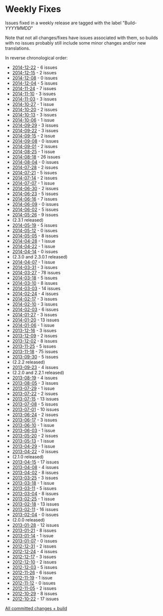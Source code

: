 # Weekly Fixes

Issues fixed in a weekly release are tagged with the label "Build-_YYYYMMDD_"

Note that not all changes/fixes have issues associated with them, so builds with no issues probably still include some minor changes and/or new translations.

In reverse chronological order:

  * [2014-12-22](http://code.google.com/p/zaproxy/issues/list?can=1&q=label%3ABuild-20141222) - 6 issues
  * [2014-12-15](http://code.google.com/p/zaproxy/issues/list?can=1&q=label%3ABuild-20141215) - 2 issues
  * [2014-12-08](http://code.google.com/p/zaproxy/issues/list?can=1&q=label%3ABuild-20141208) - 0 issues
  * [2014-12-04](http://code.google.com/p/zaproxy/issues/list?can=1&q=label%3ABuild-20141204) - 5 issues
  * [2014-11-24](http://code.google.com/p/zaproxy/issues/list?can=1&q=label%3ABuild-20141124) - 7 issues
  * [2014-11-10](http://code.google.com/p/zaproxy/issues/list?can=1&q=label%3ABuild-20141110) - 3 issues
  * [2014-11-03](http://code.google.com/p/zaproxy/issues/list?can=1&q=label%3ABuild-20141103) - 3 issues
  * [2014-10-27](http://code.google.com/p/zaproxy/issues/list?can=1&q=label%3ABuild-20141027) - 1 issue
  * [2014-10-20](http://code.google.com/p/zaproxy/issues/list?can=1&q=label%3ABuild-20141020) - 2 issues
  * [2014-10-13](http://code.google.com/p/zaproxy/issues/list?can=1&q=label%3ABuild-20141013) - 3 issues
  * [2014-10-06](http://code.google.com/p/zaproxy/issues/list?can=1&q=label%3ABuild-20141006) - 1 issue
  * [2014-09-29](http://code.google.com/p/zaproxy/issues/list?can=1&q=label%3ABuild-20140929) - 3 issues
  * [2014-09-22](http://code.google.com/p/zaproxy/issues/list?can=1&q=label%3ABuild-20140922) - 3 issues
  * [2014-09-15](http://code.google.com/p/zaproxy/issues/list?can=1&q=label%3ABuild-20140915) - 2 issue
  * [2014-09-08](http://code.google.com/p/zaproxy/issues/list?can=1&q=label%3ABuild-20140908) - 0 issues
  * [2014-09-01](http://code.google.com/p/zaproxy/issues/list?can=1&q=label%3ABuild-20140901) - 2 issues
  * [2014-08-25](http://code.google.com/p/zaproxy/issues/list?can=1&q=label%3ABuild-20140825) - 1 issue
  * [2014-08-18](http://code.google.com/p/zaproxy/issues/list?can=1&q=label%3ABuild-20140818) - 26 issues
  * [2014-08-04](http://code.google.com/p/zaproxy/issues/list?can=1&q=label%3ABuild-20140804) - 0 issues
  * [2014-07-28](http://code.google.com/p/zaproxy/issues/list?can=1&q=label%3ABuild-20140728) - 2 issues
  * [2014-07-21](http://code.google.com/p/zaproxy/issues/list?can=1&q=label%3ABuild-20140721) - 5 issues
  * [2014-07-14](http://code.google.com/p/zaproxy/issues/list?can=1&q=label%3ABuild-20140714) - 2 issues
  * [2014-07-07](http://code.google.com/p/zaproxy/issues/list?can=1&q=label%3ABuild-20140707) - 1 issue
  * [2014-06-30](http://code.google.com/p/zaproxy/issues/list?can=1&q=label%3ABuild-20140630) - 2 issues
  * [2014-06-23](http://code.google.com/p/zaproxy/issues/list?can=1&q=label%3ABuild-20140623) - 5 issues
  * [2014-06-16](http://code.google.com/p/zaproxy/issues/list?can=1&q=label%3ABuild-20140616) - 7 issues
  * [2014-06-09](http://code.google.com/p/zaproxy/issues/list?can=1&q=label%3ABuild-20140609) - 0 issues
  * [2014-06-02](http://code.google.com/p/zaproxy/issues/list?can=1&q=label%3ABuild-20140602) - 5 issues
  * [2014-05-26](http://code.google.com/p/zaproxy/issues/list?can=1&q=label%3ABuild-20140526) - 9 issues
  * (2.3.1 released)
  * [2014-05-19](http://code.google.com/p/zaproxy/issues/list?can=1&q=label%3ABuild-20140519) - 5 issues
  * [2014-05-12](http://code.google.com/p/zaproxy/issues/list?can=1&q=label%3ABuild-20140512) - 0 issues
  * [2014-05-05](http://code.google.com/p/zaproxy/issues/list?can=1&q=label%3ABuild-20140505) - 8 issues
  * [2014-04-28](http://code.google.com/p/zaproxy/issues/list?can=1&q=label%3ABuild-20140428) - 1 issue
  * [2014-04-22](http://code.google.com/p/zaproxy/issues/list?can=1&q=label%3ABuild-20140422) - 1 issue
  * [2014-04-14](http://code.google.com/p/zaproxy/issues/list?can=1&q=label%3ABuild-20140414) - 0 issues
  * (2.3.0 and 2.3.0.1 released)
  * [2014-04-07](http://code.google.com/p/zaproxy/issues/list?can=1&q=label%3ABuild-20140407) - 1 issue
  * [2014-03-31](http://code.google.com/p/zaproxy/issues/list?can=1&q=label%3ABuild-20140331) - 3 issues
  * [2014-03-27](http://code.google.com/p/zaproxy/issues/list?can=1&q=label%3ABuild-20140327) - 78 issues
  * [2014-03-18](http://code.google.com/p/zaproxy/issues/list?can=1&q=label%3ABuild-20140318) - 5 issues
  * [2014-03-10](http://code.google.com/p/zaproxy/issues/list?can=1&q=label%3ABuild-20140310) - 8 issues
  * [2014-03-03](http://code.google.com/p/zaproxy/issues/list?can=1&q=label%3ABuild-20140303) - 14 issues
  * [2014-02-24](http://code.google.com/p/zaproxy/issues/list?can=1&q=label%3ABuild-20140224) - 4 issues
  * [2014-02-17](http://code.google.com/p/zaproxy/issues/list?can=1&q=label%3ABuild-20140217) - 3 issues
  * [2014-02-10](http://code.google.com/p/zaproxy/issues/list?can=1&q=label%3ABuild-20140210) - 3 issues
  * [2014-02-03](http://code.google.com/p/zaproxy/issues/list?can=1&q=label%3ABuild-20140203) - 6 issues
  * [2014-01-27](http://code.google.com/p/zaproxy/issues/list?can=1&q=label%3ABuild-20140127) - 3 issues
  * [2014-01-20](http://code.google.com/p/zaproxy/issues/list?can=1&q=label%3ABuild-20140120) - 13 issues
  * [2014-01-06](http://code.google.com/p/zaproxy/issues/list?can=1&q=label%3ABuild-20140106) - 1 issue
  * [2013-12-16](http://code.google.com/p/zaproxy/issues/list?can=1&q=label%3ABuild-20131216) - 3 issues
  * [2013-12-09](http://code.google.com/p/zaproxy/issues/list?can=1&q=label%3ABuild-20131209) - 2 issues
  * [2013-12-02](http://code.google.com/p/zaproxy/issues/list?can=1&q=label%3ABuild-20131202) - 8 issues
  * [2013-11-25](http://code.google.com/p/zaproxy/issues/list?can=1&q=label%3ABuild-20131125) - 5 issues
  * [2013-11-18](http://code.google.com/p/zaproxy/issues/list?can=1&q=label%3ABuild-20131118) - 75 issues
  * [2013-09-30](http://code.google.com/p/zaproxy/issues/list?can=1&q=label%3ABuild-20130930) - 5 issues
  * (2.2.2 released)
  * [2013-09-23](http://code.google.com/p/zaproxy/issues/list?can=1&q=label%3ABuild-20130923) - 4 issues
  * (2.2.0 and 2.2.1 released)
  * [2013-08-19](http://code.google.com/p/zaproxy/issues/list?can=1&q=label%3ABuild-20130819) - 4 issues
  * [2013-08-05](http://code.google.com/p/zaproxy/issues/list?can=1&q=label%3ABuild-20130805) - 3 issues
  * [2013-07-29](http://code.google.com/p/zaproxy/issues/list?can=1&q=label%3ABuild-20130729) - 1 issue
  * [2013-07-22](http://code.google.com/p/zaproxy/issues/list?can=1&q=label%3ABuild-20130722) - 2 issues
  * [2013-07-15](http://code.google.com/p/zaproxy/issues/list?can=1&q=label%3ABuild-20130715) - 13 issues
  * [2013-07-08](http://code.google.com/p/zaproxy/issues/list?can=1&q=label%3ABuild-20130708) - 5 issues
  * [2013-07-01](http://code.google.com/p/zaproxy/issues/list?can=1&q=label%3ABuild-20130701) - 10 issues
  * [2013-06-24](http://code.google.com/p/zaproxy/issues/list?can=1&q=label%3ABuild-20130624) - 2 issues
  * [2013-06-17](http://code.google.com/p/zaproxy/issues/list?can=1&q=label%3ABuild-20130617) - 3 issues
  * [2013-06-10](http://code.google.com/p/zaproxy/issues/list?can=1&q=label%3ABuild-20130610) - 1 issue
  * [2013-06-03](http://code.google.com/p/zaproxy/issues/list?can=1&q=label%3ABuild-20130603) - 1 issue
  * [2013-05-20](http://code.google.com/p/zaproxy/issues/list?can=1&q=label%3ABuild-20130520) - 2 issues
  * [2013-05-13](http://code.google.com/p/zaproxy/issues/list?can=1&q=label%3ABuild-20130513) - 1 issue
  * [2013-04-29](http://code.google.com/p/zaproxy/issues/list?can=1&q=label%3ABuild-20130429) - 1 issue
  * [2013-04-22](http://code.google.com/p/zaproxy/issues/list?can=1&q=label%3ABuild-20130422) - 0 issues
  * (2.1.0 released)
  * [2013-04-15](http://code.google.com/p/zaproxy/issues/list?can=1&q=label%3ABuild-20130415) - 17 issues
  * [2013-04-08](http://code.google.com/p/zaproxy/issues/list?can=1&q=label%3ABuild-20130408) - 4 issues
  * [2013-04-02](http://code.google.com/p/zaproxy/issues/list?can=1&q=label%3ABuild-20130402) - 8 issues
  * [2013-03-25](http://code.google.com/p/zaproxy/issues/list?can=1&q=label%3ABuild-20130325) - 3 issues
  * [2013-03-18](http://code.google.com/p/zaproxy/issues/list?can=1&q=label%3ABuild-20130318) - 1 issue
  * [2013-03-11](http://code.google.com/p/zaproxy/issues/list?can=1&q=label%3ABuild-20130311) - 5 issues
  * [2013-03-04](http://code.google.com/p/zaproxy/issues/list?can=1&q=label%3ABuild-20130304) - 8 issues
  * [2013-02-25](http://code.google.com/p/zaproxy/issues/list?can=1&q=label%3ABuild-20130225) - 1 issue
  * [2013-02-18](http://code.google.com/p/zaproxy/issues/list?can=1&q=label%3ABuild-20130218) - 13 issues
  * [2013-02-11](http://code.google.com/p/zaproxy/issues/list?can=1&q=label%3ABuild-20130211) - 16 issues
  * [2013-02-04](http://code.google.com/p/zaproxy/issues/list?can=1&q=label%3ABuild-20130204) - 0 issues
  * (2.0.0 released)
  * [2013-01-28](http://code.google.com/p/zaproxy/issues/list?can=1&q=label%3ABuild-20130128) - 12 issues
  * [2013-01-21](http://code.google.com/p/zaproxy/issues/list?can=1&q=label%3ABuild-20130121) - 8 issues
  * [2013-01-14](http://code.google.com/p/zaproxy/issues/list?can=1&q=label%3ABuild-20130114) - 1 issue
  * [2013-01-07](http://code.google.com/p/zaproxy/issues/list?can=1&q=label%3ABuild-20130107) - 0 issues
  * [2012-12-31](http://code.google.com/p/zaproxy/issues/list?can=1&q=label%3ABuild-20121231) - 2 issues
  * [2012-12-24](http://code.google.com/p/zaproxy/issues/list?can=1&q=label%3ABuild-20121224) - 4 issues
  * [2012-12-17](http://code.google.com/p/zaproxy/issues/list?can=1&q=label%3ABuild-20121217) - 3 issues
  * [2012-12-10](http://code.google.com/p/zaproxy/issues/list?can=1&q=label%3ABuild-20121210) - 2 issues
  * [2012-12-03](http://code.google.com/p/zaproxy/issues/list?can=1&q=label%3ABuild-20121203) - 5 issues
  * [2012-11-26](http://code.google.com/p/zaproxy/issues/list?can=1&q=label%3ABuild-20121126) - 6 issues
  * [2012-11-19](http://code.google.com/p/zaproxy/issues/list?can=1&q=label%3ABuild-20121119) - 1 issue
  * [2012-11-12](http://code.google.com/p/zaproxy/issues/list?can=1&q=label%3ABuild-20121112) - 0 issues
  * [2012-11-05](http://code.google.com/p/zaproxy/issues/list?can=1&q=label%3ABuild-20121105) - 2 issues
  * [2012-10-29](http://code.google.com/p/zaproxy/issues/list?can=1&q=label%3ABuild-20121029) - 8 issues
  * [2012-10-22](http://code.google.com/p/zaproxy/issues/list?can=1&q=label%3ABuild-20121022) - 17 issues

[All committed changes + build](http://code.google.com/p/zaproxy/issues/list?colspec=ID%20Type%20Status%20Priority%20Milestone%20Owner%20Summary%20Build&q=status%3DCommitted)